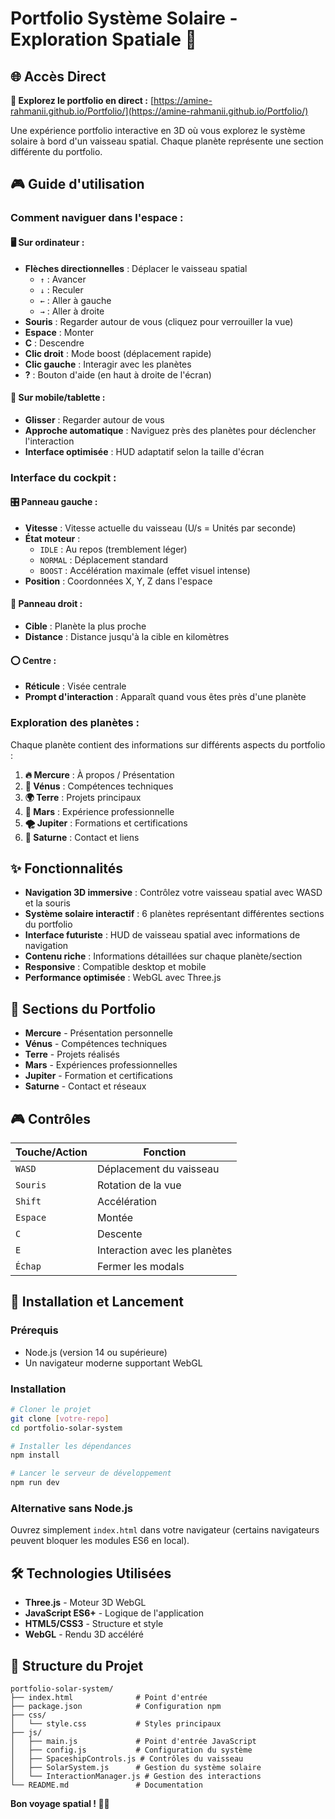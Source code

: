 # Portfolio Système Solaire - Exploration Spatiale 🚀

## 🌐 Accès Direct
**🚀 Explorez le portfolio en direct :** [https://amine-rahmanii.github.io/Portfolio/](https://amine-rahmanii.github.io/Portfolio/)

Une expérience portfolio interactive en 3D où vous explorez le système solaire à bord d'un vaisseau spatial. Chaque planète représente une section différente du portfolio.

## 🎮 Guide d'utilisation

### **Comment naviguer dans l'espace :**

#### 🖥️ **Sur ordinateur :**
- **Flèches directionnelles** : Déplacer le vaisseau spatial
  - `↑` : Avancer
  - `↓` : Reculer  
  - `←` : Aller à gauche
  - `→` : Aller à droite
- **Souris** : Regarder autour de vous (cliquez pour verrouiller la vue)
- **Espace** : Monter
- **C** : Descendre
- **Clic droit** : Mode boost (déplacement rapide)
- **Clic gauche** : Interagir avec les planètes
- **?** : Bouton d'aide (en haut à droite de l'écran)

#### 📱 **Sur mobile/tablette :**
- **Glisser** : Regarder autour de vous
- **Approche automatique** : Naviguez près des planètes pour déclencher l'interaction
- **Interface optimisée** : HUD adaptatif selon la taille d'écran

### **Interface du cockpit :**

#### 🎛️ **Panneau gauche :**
- **Vitesse** : Vitesse actuelle du vaisseau (U/s = Unités par seconde)
- **État moteur** : 
  - `IDLE` : Au repos (tremblement léger)
  - `NORMAL` : Déplacement standard
  - `BOOST` : Accélération maximale (effet visuel intense)
- **Position** : Coordonnées X, Y, Z dans l'espace

#### 🎯 **Panneau droit :**
- **Cible** : Planète la plus proche
- **Distance** : Distance jusqu'à la cible en kilomètres

#### ⭕ **Centre :**
- **Réticule** : Visée centrale
- **Prompt d'interaction** : Apparaît quand vous êtes près d'une planète

### **Exploration des planètes :**

Chaque planète contient des informations sur différents aspects du portfolio :

1. **🔥 Mercure** : À propos / Présentation
2. **🌅 Vénus** : Compétences techniques  
3. **🌍 Terre** : Projets principaux
4. **🔴 Mars** : Expérience professionnelle
5. **🌪️ Jupiter** : Formations et certifications
6. **💍 Saturne** : Contact et liens

## ✨ Fonctionnalités

- **Navigation 3D immersive** : Contrôlez votre vaisseau spatial avec WASD et la souris
- **Système solaire interactif** : 6 planètes représentant différentes sections du portfolio
- **Interface futuriste** : HUD de vaisseau spatial avec informations de navigation
- **Contenu riche** : Informations détaillées sur chaque planète/section
- **Responsive** : Compatible desktop et mobile
- **Performance optimisée** : WebGL avec Three.js

## 🌟 Sections du Portfolio

- **Mercure** - Présentation personnelle
- **Vénus** - Compétences techniques
- **Terre** - Projets réalisés
- **Mars** - Expériences professionnelles
- **Jupiter** - Formation et certifications
- **Saturne** - Contact et réseaux

## 🎮 Contrôles

| Touche/Action | Fonction |
|---------------|----------|
| `WASD` | Déplacement du vaisseau |
| `Souris` | Rotation de la vue |
| `Shift` | Accélération |
| `Espace` | Montée |
| `C` | Descente |
| `E` | Interaction avec les planètes |
| `Échap` | Fermer les modals |

## 🚀 Installation et Lancement

### Prérequis
- Node.js (version 14 ou supérieure)
- Un navigateur moderne supportant WebGL

### Installation
```bash
# Cloner le projet
git clone [votre-repo]
cd portfolio-solar-system

# Installer les dépendances
npm install

# Lancer le serveur de développement
npm run dev
```

### Alternative sans Node.js
Ouvrez simplement `index.html` dans votre navigateur (certains navigateurs peuvent bloquer les modules ES6 en local).

## 🛠️ Technologies Utilisées

- **Three.js** - Moteur 3D WebGL
- **JavaScript ES6+** - Logique de l'application
- **HTML5/CSS3** - Structure et style
- **WebGL** - Rendu 3D accéléré

## 📁 Structure du Projet

```
portfolio-solar-system/
├── index.html              # Point d'entrée
├── package.json            # Configuration npm
├── css/
│   └── style.css           # Styles principaux
├── js/
│   ├── main.js             # Point d'entrée JavaScript
│   ├── config.js           # Configuration du système
│   ├── SpaceshipControls.js # Contrôles du vaisseau
│   ├── SolarSystem.js      # Gestion du système solaire
│   └── InteractionManager.js # Gestion des interactions
└── README.md               # Documentation
```


**Bon voyage spatial ! 🚀✨**
